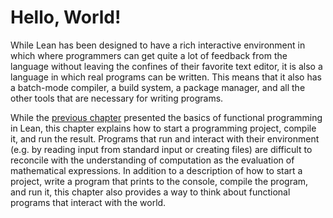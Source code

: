 # Hello, World!

While Lean has been designed to have a rich interactive environment in which where programmers can get quite a lot of feedback from the language without leaving the confines of their favorite text editor, it is also a language in which real programs can be written.
This means that it also has a batch-mode compiler, a build system, a package manager, and all the other tools that are necessary for writing programs.

While the [previous chapter](./getting-to-know.md) presented the basics of functional programming in Lean, this chapter explains how to start a programming project, compile it, and run the result.
Programs that run and interact with their environment (e.g. by reading input from standard input or creating files) are difficult to reconcile with the understanding of computation as the evaluation of mathematical expressions.
In addition to a description of how to start a project, write a program that prints to the console, compile the program, and run it, this chapter also provides a way to think about functional programs that interact with the world.
